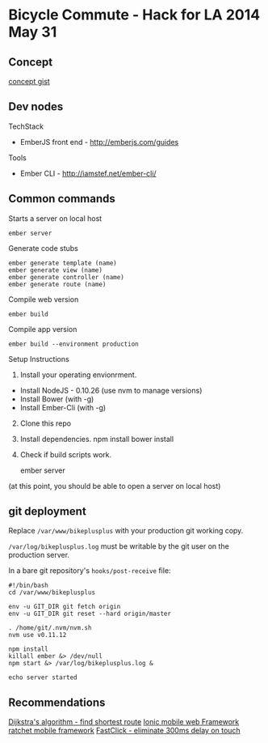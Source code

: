 # Bicycle Commute - Hack for LA 2014 May 31

## Concept

[concept gist](https://gist.github.com/monking/c0f68340eba759258d4b)

## Dev nodes

TechStack
- EmberJS front end - http://emberjs.com/guides

Tools
- Ember CLI - http://iamstef.net/ember-cli/


## Common commands

Starts a server on local host

    ember server

Generate code stubs

    ember generate template (name)
    ember generate view (name)
    ember generate controller (name)
    ember generate route (name)

Compile web version

    ember build

Compile app version

    ember build --environment production

Setup Instructions
1. Install your operating envionrment.
  - Install NodeJS - 0.10.26 (use nvm to manage versions)
  - Install Bower (with -g)
  - Install Ember-Cli (with -g)
2. Clone this repo
3. Install dependencies.
      npm install
      bower install

4. Check if build scripts work.

      ember server

(at this point, you should be able to open a server on local host)

## git deployment

Replace `/var/www/bikeplusplus` with your production git working copy.

`/var/log/bikeplusplus.log` must be writable by the git user on the production server.

In a bare git repository's `hooks/post-receive` file:

```
#!/bin/bash
cd /var/www/bikeplusplus

env -u GIT_DIR git fetch origin
env -u GIT_DIR git reset --hard origin/master

. /home/git/.nvm/nvm.sh
nvm use v0.11.12

npm install
killall ember &> /dev/null
npm start &> /var/log/bikeplusplus.log &

echo server started
```

## Recommendations

[Dijkstra's algorithm - find shortest route](http://en.wikipedia.org/wiki/Dijkstra's_algorithm)
[Ionic mobile web Framework](http://ionicframework.com/)
[ratchet mobile framework](http://goratchet.com/)
[FastClick - eliminate 300ms delay on touch](https://github.com/ftlabs/fastclick)
